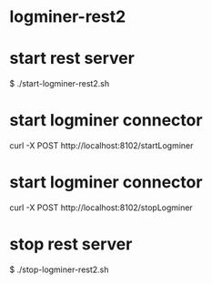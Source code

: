 # logminer-rest2

# start rest server
$ ./start-logminer-rest2.sh

# start logminer connector
curl -X POST http://localhost:8102/startLogminer

# start logminer connector
curl -X POST http://localhost:8102/stopLogminer

# stop rest server
$ ./stop-logminer-rest2.sh





